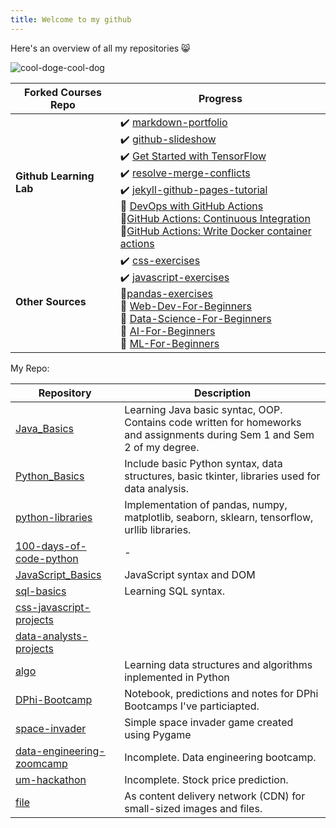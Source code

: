 ```yaml
---
title: Welcome to my github
---
```


Here's an overview of all my repositories 😸


![cool-doge-cool-dog](https://user-images.githubusercontent.com/92832451/167088966-46348f75-d3dd-47df-883b-ccbf91c7aac9.gif)

|Forked Courses Repo|Progress|
|---|---|
|**Github Learning Lab**|:heavy_check_mark: [markdown-portfolio](https://github.com/chewzzz1014/markdown-portfolio)<br>:heavy_check_mark: [github-slideshow](https://github.com/chewzzz1014/github-slideshow)<br> :heavy_check_mark: [Get Started with TensorFlow](https://github.com/chewzzz1014/TensorFlow-Pokemon-Course)<br> :heavy_check_mark: [resolve-merge-conflicts](https://github.com/chewzzz1014/-resolve-merge-conflicts)<br> :heavy_check_mark: [jekyll-github-pages-tutorial](https://github.com/chewzzz1014/jekyll-github-pages-tutorial)<br> :muscle: [DevOps with GitHub Actions](https://lab.github.com/githubtraining/github-actions:-hello-world)<br>:muscle:[GitHub Actions: Continuous Integration](https://github.com/chewzzz1014/github-actions-for-ci)<br>:muscle:[GitHub Actions: Write Docker container actions](https://github.com/chewzzz1014/write-docker-actions)
|**Other Sources**|:heavy_check_mark: [css-exercises](https://github.com/chewzzz1014/css-exercises)<br>:heavy_check_mark: [javascript-exercises](https://github.com/chewzzz1014/javascript-exercises)<br>:muscle:[pandas-exercises](https://github.com/chewzzz1014/pandas_exercises)<br>:muscle: [Web-Dev-For-Beginners](https://github.com/chewzzz1014/Web-Dev-For-Beginners) <br>:muscle: [Data-Science-For-Beginners](https://github.com/chewzzz1014/Data-Science-For-Beginners) <br>:muscle: [AI-For-Beginners](https://github.com/chewzzz1014/AI-For-Beginners) <br>:muscle: [ML-For-Beginners](https://github.com/chewzzz1014/ML-For-Beginners)

 
 My Repo:
 
 | Repository | Description |
 |-------|--------|
 | [Java_Basics](https://github.com/chewzzz1014/Java_Basics) | Learning Java basic syntac, OOP. Contains code written for homeworks and assignments during Sem 1 and Sem 2 of my degree.|
 | [Python_Basics](https://github.com/chewzzz1014/Python_Basics) |Include basic Python syntax, data structures, basic tkinter, libraries used for data analysis. |
 | [python-libraries](https://github.com/chewzzz1014/python-libraries)| Implementation of pandas, numpy, matplotlib, seaborn, sklearn, tensorflow, urllib libraries.|
 | [100-days-of-code-python](https://github.com/chewzzz1014/100-days-of-code-python.git)|-|
 | [JavaScript_Basics](https://github.com/chewzzz1014/JavaScript_Basics)|JavaScript syntax and DOM|
 | [sql-basics](https://github.com/chewzzz1014/sql-basics)|Learning SQL syntax. |
 | [css-javascript-projects](https://github.com/chewzzz1014/css-javascript-projects) |
 | [ data-analysts-projects](https://github.com/chewzzz1014/data-analysts-projects) |
 | [algo](https://github.com/chewzzz1014/algo)| Learning data structures and algorithms inplemented in Python |
 | [DPhi-Bootcamp](https://github.com/chewzzz1014/DPhi-Bootcamp) | Notebook, predictions and notes for DPhi Bootcamps I've particiapted. |
 | [space-invader](https://github.com/chewzzz1014/space-invader) | Simple space invader game created using Pygame |
 | [data-engineering-zoomcamp](https://github.com/chewzzz1014/data-engineering-zoomcamp)| Incomplete. Data engineering bootcamp. |
 | [um-hackathon](https://github.com/chewzzz1014/um-hackathon) | Incomplete. Stock price prediction.|
 | [file](https://github.com/chewzzz1014/file) | As content delivery network (CDN) for small-sized images and files. |
